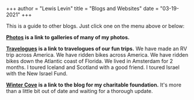 +++
author = "Lewis Levin"
title = "Blogs and Websites"
date = "03-19-2021"
+++

This is a guide to other blogs. Just click one on the menu above or below:

<b><a href="https://photos.lewislevin.com" target="_blank">Photos</a>  is a link to galleries of many of my photos.</b>

<b><a href="https://a-view.org" target="_blank">Travelogues</a>  is a link to travelogues of our fun trips.</b> We have made an RV trip across America. We have ridden bikes across America. We have ridden bikes down the Atlantic coast of Florida. We lived in Amsterdam for 2 months. I toured Iceland and Scotland with a good friend. I toured Israel with the New Israel Fund.

<b><a href="https://wintercove.org" target="_blank">Winter Cove</a>  is a link to the blog for my charitable foundation.</b> It's more than a little bit out of date and waiting for a thorough update.
